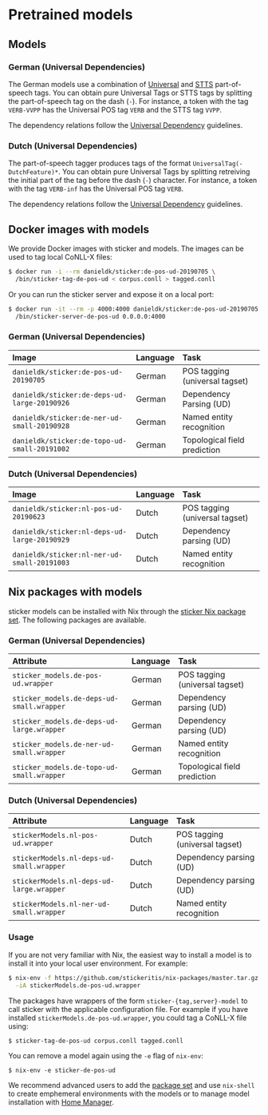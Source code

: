 # Pretrained models

## Models

### German (Universal Dependencies)

The German models use a combination of
[Universal](https://universaldependencies.org/u/pos/) and
[STTS](https://www.ims.uni-stuttgart.de/forschung/ressourcen/lexika/TagSets/stts-table.html)
part-of-speech tags. You can obtain pure Universal Tags or STTS tags
by splitting the part-of-speech tag on the dash (`-`). For instance, a
token with the tag `VERB-VVPP` has the Universal POS tag `VERB` and
the STTS tag `VVPP`.

The dependency relations follow the [Universal
Dependency](https://universaldependencies.org/u/dep/index.html)
guidelines.

### Dutch (Universal Dependencies)

The part-of-speech tagger produces tags of the format
`UniversalTag(-DutchFeature)*`. You can obtain pure Universal Tags by
splitting retreiving the initial part of the tag before the dash (`-`)
character. For instance, a token with the tag `VERB-inf` has the
Universal POS tag `VERB`.

The dependency relations follow the [Universal
Dependency](https://universaldependencies.org/u/dep/index.html)
guidelines.

## Docker images with models

We provide Docker images with sticker and models. The images can be
used to tag local CoNLL-X files:

~~~bash
$ docker run -i --rm danieldk/sticker:de-pos-ud-20190705 \
  /bin/sticker-tag-de-pos-ud < corpus.conll > tagged.conll
~~~

Or you can run the sticker server and expose it on a
local port:

~~~bash
$ docker run -it --rm -p 4000:4000 danieldk/sticker:de-pos-ud-20190705 \
  /bin/sticker-server-de-pos-ud 0.0.0.0:4000
~~~

### German (Universal Dependencies)

| Image                                        | Language | Task                           |
|:---------------------------------------------|:---------|:-------------------------------|
| `danieldk/sticker:de-pos-ud-20190705`        | German   | POS tagging (universal tagset) |
| `danieldk/sticker:de-deps-ud-large-20190926` | German   | Dependency Parsing (UD)        |
| `danieldk/sticker:de-ner-ud-small-20190928`  | German   | Named entity recognition       |
| `danieldk/sticker:de-topo-ud-small-20191002` | German   | Topological field prediction   |

### Dutch (Universal Dependencies)

| Image                                        | Language | Task                           |
|:---------------------------------------------|:---------|:-------------------------------|
| `danieldk/sticker:nl-pos-ud-20190623`        | Dutch    | POS tagging (universal tagset) |
| `danieldk/sticker:nl-deps-ud-large-20190929` | Dutch    | Dependency parsing (UD)        |
| `danieldk/sticker:nl-ner-ud-small-20191003`  | Dutch    | Named entity recognition       |

## Nix packages with models

sticker models can be installed with Nix through the [sticker Nix
package set](https://github.com/stickeritis/nix-packages). The following
packages are available.

### German (Universal Dependencies)

| Attribute                                 | Language | Task                           |
|:------------------------------------------|:---------|:-------------------------------|
| `sticker_models.de-pos-ud.wrapper`        | German   | POS tagging (universal tagset) |
| `sticker_models.de-deps-ud-small.wrapper` | German   | Dependency parsing (UD)        |
| `sticker_models.de-deps-ud-large.wrapper` | German   | Dependency parsing (UD)        |
| `sticker_models.de-ner-ud-small.wrapper`  | German   | Named entity recognition       |
| `sticker_models.de-topo-ud-small.wrapper` | German   | Topological field prediction   |

### Dutch (Universal Dependencies)

| Attribute                                | Language | Task                           |
|:-----------------------------------------|:---------|:-------------------------------|
| `stickerModels.nl-pos-ud.wrapper`        | Dutch    | POS tagging (universal tagset) |
| `stickerModels.nl-deps-ud-small.wrapper` | Dutch    | Dependency parsing (UD)        |
| `stickerModels.nl-deps-ud-large.wrapper` | Dutch    | Dependency parsing (UD)        |
| `stickerModels.nl-ner-ud-small.wrapper`  | Dutch    | Named entity recognition       |

### Usage

If you are not very familiar with Nix, the easiest way to install a
model is to install it into your local user environment. For example:

~~~bash
$ nix-env -f https://github.com/stickeritis/nix-packages/master.tar.gz \
  -iA stickerModels.de-pos-ud.wrapper
~~~

The packages have wrappers of the form `sticker-{tag,server}-model` to
call sticker with the applicable configuration file. For example if
you have installed `stickerModels.de-pos-ud.wrapper`, you could tag a
CoNLL-X file using:

~~~bash
$ sticker-tag-de-pos-ud corpus.conll tagged.conll
~~~

You can remove a model again using the `-e` flag of `nix-env`:

~~~
$ nix-env -e sticker-de-pos-ud
~~~

We recommend advanced users to add the [package
set](https://github.com/stickeritis/nix-packages) and use `nix-shell` to
create emphemeral environments with the models or to manage model
installation with [Home
Manager](https://github.com/rycee/home-manager).
